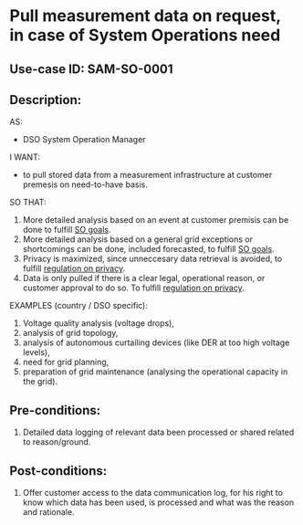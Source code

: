 # Pull measurement data on request, in case of System Operations need

## Use-case ID: SAM-SO-0001

## Description: 
AS:
- DSO System Operation Manager

I WANT: 
- to pull stored data from a measurement infrastructure at customer premesis on need-to-have basis.
    
SO THAT: 
1. More detailed analysis based on an event at customer premisis can be done to fulfill [SO goals](../definition-DSO-goals.md#dso-goals).
2. More detailed analysis based on a general grid exceptions or shortcomings can be done, included forecasted, to fulfill [SO goals](../definition-DSO-goals.md#dso-goals).
3. Privacy is maximized, since unneccesary data retrieval is avoided, to fulfill [regulation on privacy](../definition-DSO-goals.md#fulfill-regulation-on-privacy).
4. Data is only pulled if there is a clear legal, operational reason, or customer approval to do so. To fulfill [regulation on privacy](../definition-DSO-goals.md#fulfill-regulation-on-privacy).

EXAMPLES (country / DSO specific): 
1. Voltage quality analysis (voltage drops), 
2. analysis of grid topology, 
3. analysis of autonomous curtailing devices (like DER at too high voltage levels), 
4. need for grid planning, 
5. preparation of grid maintenance (analysing the operational capacity in the grid).
        
## Pre-conditions:
1. Detailed data logging of relevant data been processed or shared related to reason/ground.
    
## Post-conditions:
1. Offer customer access to the data communication log, for his right to know which data has been used, is  processed and what was the reason and rationale.
